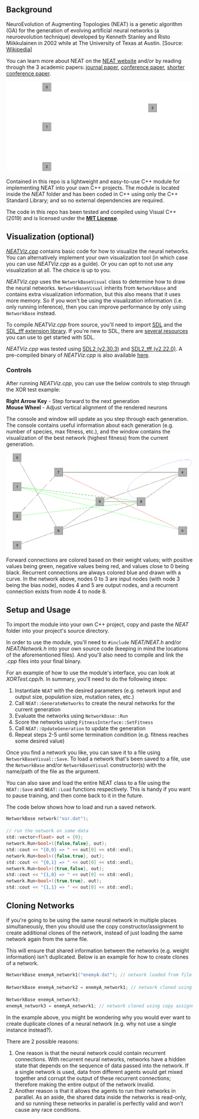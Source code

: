 ## Background

NeuroEvolution of Augmenting Topologies (NEAT) is a genetic algorithm (GA) for the generation of evolving artificial neural networks (a neuroevolution technique) developed by Kenneth Stanley and Risto Miikkulainen in 2002 while at The University of Texas at Austin. [Source: [Wikipedia](https://en.wikipedia.org/wiki/Neuroevolution_of_augmenting_topologies)]

You can learn more about NEAT on the [NEAT website](https://nn.cs.utexas.edu/?neat) and/or by reading through the 3 academic papers: [journal paper](https://nn.cs.utexas.edu/downloads/papers/stanley.ec02.pdf), [conference paper](https://nn.cs.utexas.edu/downloads/papers/stanley.gecco02_1.pdf), [shorter conference paper](https://nn.cs.utexas.edu/downloads/papers/stanley.cec02.pdf).

<center><img src="/Images/xor.gif" width = "700"></center>

Contained in this repo is a lightweight and easy-to-use C++ module for implementing NEAT into your own C++ projects. The module is located inside the *NEAT* folder and has been coded in C++ using only the C++ Standard Library; and so no external dependencies are required.

The code in this repo has been tested and compiled using Visual C++ (2019) and is licensed under the **[MIT License](LICENSE)**.

## Visualization (optional)

*[NEATViz.cpp](Source/NEATViz.cpp)* contains basic code for how to visualize the neural networks. You can alternatively implement your own visualization tool (in which case you can use *NEATViz.cpp* as a guide). Or you can opt to not use any visualization at all. The choice is up to you.

*NEATViz.cpp* uses the `NetworkBaseVisual` class to determine how to draw the neural networks. `NetworkBaseVisual` inherits from `NetworkBase` and contains extra visualization information, but this also means that it uses more memory. So if you won't be using the visualization information (i.e. only running inference), then you can improve performance by only using `NetworkBase` instead.

To compile *NEATViz.cpp* from source, you'll need to import [SDL](https://github.com/libsdl-org/SDL) and the [SDL_tff extension library](https://github.com/libsdl-org/SDL_ttf). If you're new to SDL, there are [several resources](https://wiki.libsdl.org/SDL2/Tutorials) you can use to get started with SDL.

*NEATViz.cpp* was tested using [SDL2 (v2.30.3)](https://github.com/libsdl-org/SDL/releases/tag/release-2.30.3) and [SDL2_tff (v2.22.0)](https://github.com/libsdl-org/SDL_ttf/releases/tag/release-2.22.0). A pre-compiled binary of *NEATViz.cpp* is also available [here](https://github.com/AllanChew/ModularNEAT/releases).

### Controls

After running *NEATViz.cpp*, you can use the below controls to step through the XOR test example:

**Right Arrow Key** - Step forward to the next generation\
**Mouse Wheel** - Adjust vertical alignment of the rendered neurons

The console and window will update as you step through each generation. The console contains useful information about each generation (e.g. number of species, max fitness, etc.), and the window contains the visualization of the best network (highest fitness) from the current generation.

<center><img src="/Images/network.png" width = "600"></center>

Forward connections are colored based on their weight values; with positive values being green, negative values being red, and values close to 0 being black.
Recurrent connections are always colored blue and drawn with a curve.
In the network above, nodes 0 to 3 are input nodes (with node 3 being the bias node), nodes 4 and 5 are output nodes, and a recurrent connection exists from node 4 to node 8.

## Setup and Usage

To import the module into your own C++ project, copy and paste the *NEAT* folder into your project's source directory.

In order to use the module, you'll need to `#include` *NEAT/NEAT.h* and/or *NEAT/Network.h* into your own source code (keeping in mind the locations of the aforementioned files).
And you'll also need to compile and link the *.cpp* files into your final binary.

For an example of how to use the module's interface, you can look at *XORTest.cpp/h*. In summary, you'll need to do the following steps:

1. Instantiate `NEAT` with the desired parameters (e.g. network input and output size, population size, mutation rates, etc.)
2. Call `NEAT::GenerateNetworks` to create the neural networks for the current generation
3. Evaluate the networks using `NetworkBase::Run`
4. Score the networks using `FitnessInterface::SetFitness`
5. Call `NEAT::UpdateGeneration` to update the generation
6. Repeat steps 2-5 until some termination condition (e.g. fitness reaches some desired value)

Once you find a network you like, you can save it to a file using `NetworkBaseVisual::Save`.
To load a network that's been saved to a file, use the `NetworkBase` and/or `NetworkBaseVisual` constructor(s) with the name/path of the file as the argument.

You can also save and load the entire NEAT class to a file using the `NEAT::Save` and `NEAT::Load` functions respectively. This is handy if you want to pause training, and then come back to it in the future.

The code below shows how to load and run a saved network.

```c
NetworkBase network("xor.dat");

// run the network on some data
std::vector<float> out = {0};
network.Run<bool>({false,false}, out);
std::cout << "{0,0} => " << out[0] << std::endl;
network.Run<bool>({false,true}, out);
std::cout << "{0,1} => " << out[0] << std::endl;
network.Run<bool>({true,false}, out);
std::cout << "{1,0} => " << out[0] << std::endl;
network.Run<bool>({true,true}, out);
std::cout << "{1,1} => " << out[0] << std::endl;
```

## Cloning Networks

If you're going to be using the same neural network in multiple places simultaneously, then you should use the copy constructor/assignment to create additional clones of the network, instead of just loading the same network again from the same file.

This will ensure that shared information between the networks (e.g. weight information) isn't duplicated. Below is an example for how to create clones of a network.

```c
NetworkBase enemyA_network1("enemyA.dat"); // network loaded from file

NetworkBase enemyA_network2 = enemyA_network1; // network cloned using copy ctor

NetworkBase enemyA_network3;
enemyA_network3 = enemyA_network1; // network cloned using copy assignmnent
```

In the example above, you might be wondering why you would ever want to create duplicate clones of a neural network (e.g. why not use a single instance instead?).

There are 2 possible reasons:
1. One reason is that the neural network could contain recurrent connections. With recurrent neural networks, networks have a hidden state that depends on the sequence of data passed into the network. If a single network is used, data from different agents would get mixed together and corrupt the output of these recurrent connections; therefore making the entire output of the network invalid.
2. Another reason is that it allows the agents to run their networks in parallel. As an aside, the shared data inside the networks is read-only, and so running these networks in parallel is perfectly valid and won't cause any race conditions.
